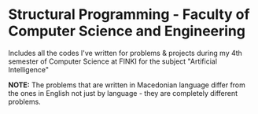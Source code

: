 # Structural Programming - Faculty of Computer Science and Engineering
Includes all the codes I've written for problems &amp; projects during my 4th semester of Computer Science at FINKI for the subject "Artificial Intelligence"

**NOTE:** The problems that are written in Macedonian language differ from the ones in English not just by language - they are completely different problems.
